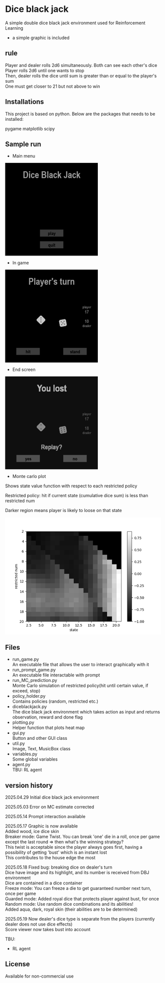# Dice black jack
A simple double dice black jack environment used for Reinforcement Learning


- a simple graphic is included

## rule
Player and dealer rolls 2d6 simultaneously. Both can see each other's dice                  
Player rolls 2d6 until one wants to stop              
Then, dealer rolls the dice until sum is greater than or equal to the player's sum            
One must get closer to 21 but not above to win        

## Installations
This project is based on python. Below are the packages that needs to be installed:


pygame
matplotlib
scipy

## Sample run
- Main  menu       
<img src="./sample_run/main.png" width="300" height="300" align="center">  

- In game       
<img src="./sample_run/in_game.png" width="300" height="300" align="center">  

- End screen       
<img src="./sample_run/result.png" width="300" height="300" align="center">

- Monte carlo plot        

Shows state value function with respect to each restricted policy     


Restricted policy: hit if current state (cumulative dice sum) is less than restricted num     


Darker region means player is likely to loose on that state


<img src="./sample_run/MC_plot.png" align="center">  


## Files
- run_game.py      
An executable file that allows the user to interact graphically with it
- run_prompt_game.py     
An executable file interactable with prompt
- run_MC_prediction.py     
Monte Carlo simulation of restricted policy(hit until certain value, if exceed, stop)
- policy_holder.py         
Contains policies (random, restricted etc.)
- diceblackjack.py     
The dice black jack environment which takes action as input and returns observation, reward and done flag
- plotting.py     
Helper function that plots heat map
- gui.py     
Button and other GUI class
- util.py     
Image, Text, MusicBox class
- variables.py     
Some global variables
- agent.py     
TBU: RL agent

## version history

2025.04.29 Initial dice black jack environment      

2025.05.03 Error on MC estimate corrected      

2025.05.14 Prompt interaction available       

2025.05.17 Graphic is now available      
Added wood, ice dice skin       
Breaker mode: Game Twist. You can break 'one' die in a roll, once per game except the last round => then what's the winning strategy?      
This twist is acceptable since the player always goes first, having a possibility of getting 'bust' which is an instant lost    
This contributes to the house edge the most

2025.05.18 Fixed bug: breaking dice on dealer's turn     
Dice have image and its highlight, and its number is received from DBJ environment     
Dice are contained in a dice container      
Freeze mode: You can freeze a die to get guaranteed number next turn, once per game     
Guarded mode: Added royal dice that protects player against bust, for once
Random mode: Use random dice combinations and its abilities!     
Added aqua, dark, royal skin (their abilities are to be determined)          

2025.05.19 Now dealer's dice type is separate from the players (currently dealer does not use dice effects)           
Score viewer now takes bust into account         


TBU: 
- RL agent

## License
Available for non-commercial use


